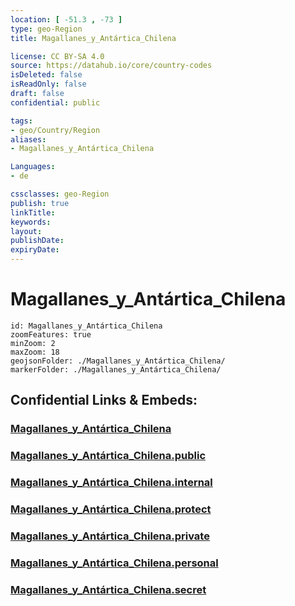 ```yaml
---
location: [ -51.3 , -73 ] 
type: geo-Region
title: Magallanes_y_Antártica_Chilena

license: CC BY-SA 4.0
source: https://datahub.io/core/country-codes
isDeleted: false
isReadOnly: false
draft: false
confidential: public

tags:
- geo/Country/Region
aliases:
- Magallanes_y_Antártica_Chilena

Languages:
- de

cssclasses: geo-Region
publish: true
linkTitle: 
keywords: 
layout: 
publishDate: 
expiryDate: 
---
```


# Magallanes_y_Antártica_Chilena

```leaflet
id: Magallanes_y_Antártica_Chilena
zoomFeatures: true 
minZoom: 2 
maxZoom: 18
geojsonFolder: ./Magallanes_y_Antártica_Chilena/
markerFolder: ./Magallanes_y_Antártica_Chilena/
```


## Confidential Links & Embeds: 

### [Magallanes_y_Antártica_Chilena](/_Standards/Earth/Continent/America~South/Chile/regions~Chile/Magallanes_y_Antártica_Chilena.md) 

### [Magallanes_y_Antártica_Chilena.public](/_public/Earth/Continent/America~South/Chile/regions~Chile/Magallanes_y_Antártica_Chilena.public.md) 

### [Magallanes_y_Antártica_Chilena.internal](/_internal/Earth/Continent/America~South/Chile/regions~Chile/Magallanes_y_Antártica_Chilena.internal.md) 

### [Magallanes_y_Antártica_Chilena.protect](/_protect/Earth/Continent/America~South/Chile/regions~Chile/Magallanes_y_Antártica_Chilena.protect.md) 

### [Magallanes_y_Antártica_Chilena.private](/_private/Earth/Continent/America~South/Chile/regions~Chile/Magallanes_y_Antártica_Chilena.private.md) 

### [Magallanes_y_Antártica_Chilena.personal](/_personal/Earth/Continent/America~South/Chile/regions~Chile/Magallanes_y_Antártica_Chilena.personal.md) 

### [Magallanes_y_Antártica_Chilena.secret](/_secret/Earth/Continent/America~South/Chile/regions~Chile/Magallanes_y_Antártica_Chilena.secret.md)

